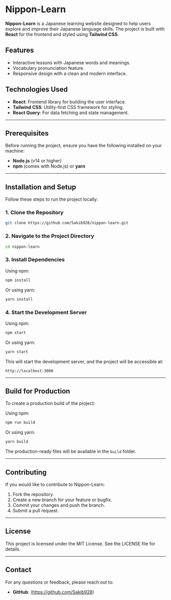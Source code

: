 
# Nippon-Learn

**Nippon-Learn** is a Japanese learning website designed to help users explore and improve their Japanese language skills. The project is built with **React** for the frontend and styled using **Tailwind CSS**.

## Features
- Interactive lessons with Japanese words and meanings.
- Vocabulary pronunciation feature.
- Responsive design with a clean and modern interface.

## Technologies Used
- **React**: Frontend library for building the user interface.
- **Tailwind CSS**: Utility-first CSS framework for styling.
- **React Query**: For data fetching and state management.

---

## Prerequisites
Before running the project, ensure you have the following installed on your machine:
- **Node.js** (v14 or higher)
- **npm** (comes with Node.js) or **yarn**

---

## Installation and Setup
Follow these steps to run the project locally:

### 1. Clone the Repository
```bash
git clone https://github.com/Sakib928/nippon-learn.git
```

### 2. Navigate to the Project Directory
```bash
cd nippon-learn
```

### 3. Install Dependencies
Using npm:
```bash
npm install
```

Or using yarn:
```bash
yarn install
```

### 4. Start the Development Server
Using npm:
```bash
npm start
```

Or using yarn:
```bash
yarn start
```

This will start the development server, and the project will be accessible at:
```
http://localhost:3000
```

---

## Build for Production
To create a production build of the project:

Using npm:
```bash
npm run build
```

Or using yarn:
```bash
yarn build
```

The production-ready files will be available in the `build` folder.

---

## Contributing
If you would like to contribute to Nippon-Learn:
1. Fork the repository.
2. Create a new branch for your feature or bugfix.
3. Commit your changes and push the branch.
4. Submit a pull request.

---

## License
This project is licensed under the MIT License. See the LICENSE file for details.

---

## Contact
For any questions or feedback, please reach out to:
- **GitHub**: (https://github.com/Sakib928)
